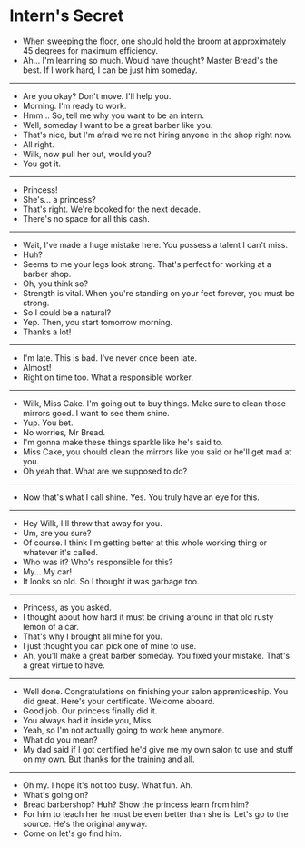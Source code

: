 # Intern's Secret

- When sweeping the floor, one should hold the broom at approximately 45 degrees for maximum efficiency.
- Ah... I'm learning so much. Would have thought? Master Bread's the best. If I work hard, I can be just him someday.
* * *
- Are you okay? Don't move. I'll help you.
- Morning. I'm ready to work.
- Hmm... So, tell me why you want to be an intern.
- Well, someday I want to be a great barber like you.
- That's nice, but I'm afraid we're not hiring anyone in the shop right now.
- All right.
- Wilk, now pull her out, would you?
- You got it.
* * *
- Princess!
- She's... a princess?
- That's right. We're booked for the next decade.
- There's no space for all this cash.
* * *
- Wait, I've made a huge mistake here. You possess a talent I can't miss.
- Huh?
- Seems to me your legs look strong. That's perfect for working at a barber shop.
- Oh, you think so?
- Strength is vital. When you're standing on your feet forever, you must be strong.
- So I could be a natural?
- Yep. Then, you start tomorrow morning.
- Thanks a lot!
* * *
- I'm late. This is bad. I've never once been late.
- Almost!
- Right on time too. What a responsible worker.
* * *
- Wilk, Miss Cake. I'm going out to buy things. Make sure to clean those mirrors good. I want to see them shine.
- Yup. You bet.
- No worries, Mr Bread.
- I'm gonna make these things sparkle like he's said to.
- Miss Cake, you should clean the mirrors like you said or he'll get mad at you.
- Oh yeah that. What are we supposed to do?
* * *
- Now that's what I call shine. Yes. You truly have an eye for this.
* * *
- Hey Wilk, I'll throw that away for you.
- Um, are you sure?
- Of course. I think I'm getting better at this whole working thing or whatever it's called.
- Who was it? Who's responsible for this?
- My... My car!
- It looks so old. So I thought it was garbage too.
* * *
- Princess, as you asked.
- I thought about how hard it must be driving around in that old rusty lemon of a car.
- That's why I brought all mine for you.
- I just thought you can pick one of mine to use.
- Ah, you'll make a great barber someday. You fixed your mistake. That's a great virtue to have.
* * *
- Well done. Congratulations on finishing your salon apprenticeship. You did great. Here's your certificate. Welcome aboard.
- Good job. Our princess finally did it.
- You always had it inside you, Miss.
- Yeah, so I'm not actually going to work here anymore.
- What do you mean?
- My dad said if I got certified he'd give me my own salon to use and stuff on my own. But thanks for the training and all.
* * *
- Oh my. I hope it's not too busy. What fun. Ah.
- What's going on?
- Bread barbershop? Huh? Show the princess learn from him?
- For him to teach her he must be even better than she is. Let's go to the source. He's the original anyway.
- Come on let's go find him.

